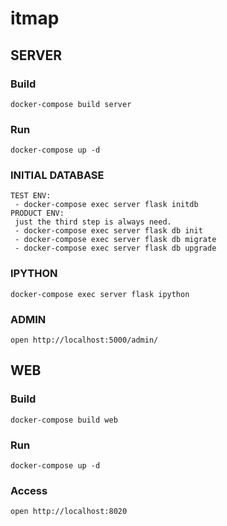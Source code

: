 # itmap

## SERVER

### Build

```
docker-compose build server
```

### Run

```
docker-compose up -d
```

### INITIAL DATABASE

```
TEST ENV:
 - docker-compose exec server flask initdb
PRODUCT ENV:
 just the third step is always need.
 - docker-compose exec server flask db init
 - docker-compose exec server flask db migrate
 - docker-compose exec server flask db upgrade

```

### IPYTHON

```
docker-compose exec server flask ipython
```

### ADMIN

```
open http://localhost:5000/admin/
```

## WEB

### Build

```
docker-compose build web
```

### Run

```
docker-compose up -d
```

### Access

```
open http://localhost:8020
```
